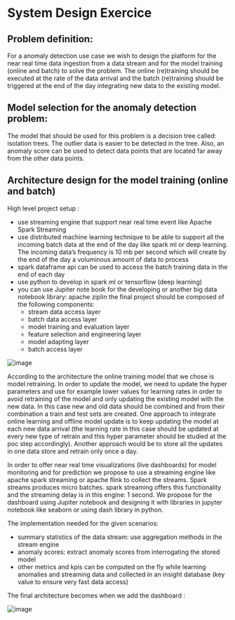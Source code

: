 # **System Design Exercice**

## Problem definition:
For a anomaly detection use case we wish to design the platform for the near real time data ingestion from a data stream and for the model training (online and batch) to solve the problem. The online (re)training should be executed at the rate of the data arrival and the batch (re)training should be triggered at the end of the day integrating new data to the existing model. 

## Model selection for the anomaly detection problem:
The model that should be used for this problem is a decision tree called: isolation trees. The outlier data is easier to be detected in the tree.
Also, an anomaly score can be used to detect data points that are located far away from the other data points.

## Architecture design for the model training (online and batch)
High level project setup : 
- use streaming engine that support near real time event like Apache Spark Streaming
- use distributed machine learning technique to be able to support all the incoming batch data at the end of the day like spark ml or deep learning. The incoming data’s frequency is 10 mb per second which will create by the end of the day a voluminous amount of data to process
- spark dataframe api can be used to access the batch training data in the end of each day
- use python to develop in spark ml or tensorflow (deep learning)
- you can use Jupiter note book for the developing or another big data notebook library: apache ziplin
 the final project should be composed of the following components: 
	- stream data access layer 
	- batch data access layer
	- model training and evaluation layer
	- feature selection and engineering layer
	- model adapting layer
	- batch access layer
  

![image](https://user-images.githubusercontent.com/10657080/232062716-1ba60d68-9988-4fe0-824c-241ac19e5dd2.png)


According to the architecture the online training model that we chose is model retraining.
In order to update the model, we need to update the hyper parameters and use for example lower values for learning rates in order to avoid retraining of the model and only updating the existing model with the new data. In this case new and old data should be combined and from their combination a train and test sets are created.
One approach to integrate online learning and offline model update is to keep updating the model at each new data arrival (the learning rate in this case should be updated at every new type of retrain and this hyper parameter should be studied at the poc step accordingly). Another approach would be to store all the updates in one data store and retrain only once a day.

In order to offer near real time visualizations (live dashboards) for model monitoring and for prediction we propose to use a streaming engine like apache spark streaming or apache flink to collect the streams. Spark streams produces micro batches. spark streaming offers this functionality and the streaming delay is in this engine: 1 second.
We propose for the dashboard using Jupiter notebook and designing it with libraries in jupyter notebook like seaborn or using dash library in python.

The implementation needed for the given scenarios:
- summary statistics of the data stream: use aggregation methods in the stream engine
- anomaly scores: extract anomaly scores from interrogating the stored model 
- other metrics and kpis can be computed on the fly while learning anomalies and streaming data and collected in an insight database (key value to ensure very fast data access) 

The final architecture becomes when we add the dashboard :


![image](https://user-images.githubusercontent.com/10657080/232062601-d0cb5b42-f8b1-4417-a40d-87896fa47deb.png)
